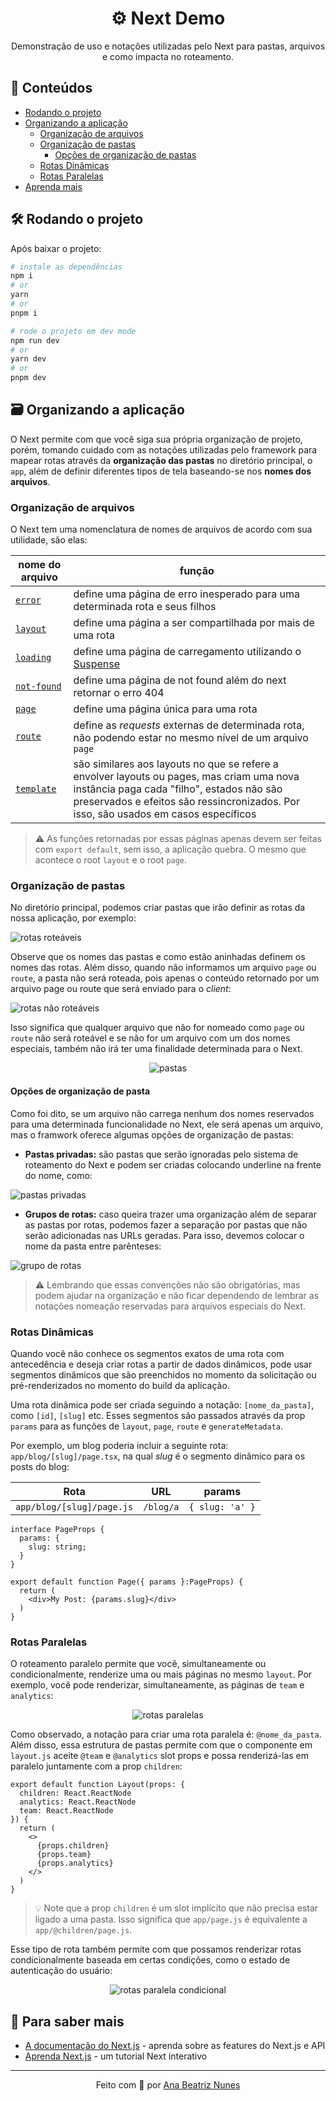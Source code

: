 <div align="center">
  <h1>⚙️ Next Demo</h1>
  <p>
    Demonstração de uso e notações utilizadas pelo Next para pastas,
    arquivos e como impacta no roteamento.
  </p>
</div>

## 📑 Conteúdos

- [Rodando o projeto](#hammer_and_wrench-rodando-o-projeto)
- [Organizando a aplicação](#card_file_box-organizando-a-aplicação)
  - [Organização de arquivos](#organização-de-arquivos)
  - [Organização de pastas](#organização-de-pastas)
    - [Opções de organização de pastas](#opções-de-organização-de-pasta)
  - [Rotas Dinâmicas](#rotas-dinamicas)
  - [Rotas Paralelas](#rotas-paralelas)
- [Aprenda mais](#seedling-para-saber-mais)

## :hammer_and_wrench: Rodando o projeto

Após baixar o projeto:

```bash
# instale as dependências
npm i
# or
yarn
# or
pnpm i

# rode o projeto em dev mode
npm run dev
# or
yarn dev
# or
pnpm dev
```

## :card_file_box: Organizando a aplicação

O Next permite com que você siga sua própria organização de projeto,
porém, tomando cuidado com as notações utilizadas pelo framework para
mapear rotas através da **organização das pastas** no diretório 
principal, o `app`, além de definir diferentes tipos de tela 
baseando-se nos **nomes dos arquivos**.

### Organização de arquivos

O Next tem uma nomenclatura de nomes de arquivos de acordo com sua
utilidade, são elas:

| nome do arquivo | função |
| --------------- | ------ |
| [`error`](https://nextjs.org/docs/app/api-reference/file-conventions/error) | define uma página de erro inesperado para uma determinada rota e seus filhos |
| [`layout`](https://nextjs.org/docs/app/api-reference/file-conventions/layout) | define uma página a ser compartilhada por mais de uma rota |
| [`loading`](https://nextjs.org/docs/app/api-reference/file-conventions/loading) | define uma página de carregamento utilizando o [Suspense](https://nextjs.org/docs/app/building-your-application/routing/loading-ui-and-streaming) |
| [`not-found`](https://nextjs.org/docs/app/api-reference/file-conventions/not-found) | define uma página de not found além do next retornar o erro 404 |
| [`page`](https://nextjs.org/docs/app/api-reference/file-conventions/page) | define uma página única para uma rota |
| [`route`](https://nextjs.org/docs/app/building-your-application/routing/route-handlers) | define as *requests* externas de determinada rota, não podendo estar no mesmo nível de um arquivo `page` |
| [`template`](https://nextjs.org/docs/app/building-your-application/routing/pages-and-layouts#templates) | são similares aos layouts no que se refere a envolver layouts ou pages, mas criam uma nova instância paga cada "filho", estados não são preservados e efeitos são ressincronizados. Por isso, são usados em casos específicos |

> ⚠️ As funções retornadas por essas páginas apenas devem ser feitas
> com `export default`, sem isso, a aplicação quebra. O mesmo que
> acontece o root `layout` e o root `page`.

### Organização de pastas

No diretório principal, podemos criar pastas que irão definir as rotas
da nossa aplicação, por exemplo:

<img src="./assets/routable-folders.png" alt="rotas roteáveis">

Observe que os nomes das pastas e como estão aninhadas definem os nomes 
das rotas. Além disso, quando não informamos um arquivo `page` ou 
`route`, a pasta não será roteada, pois apenas o conteúdo retornado por
um arquivo page ou route que será enviado para o *client*:

<img src="./assets/not-routable-folders.png" alt="rotas não roteáveis">

Isso significa que qualquer arquivo que não for nomeado como `page` ou 
`route` não será roteável e se não for um arquivo com um dos nomes
especiais, também não irá ter uma finalidade determinada para o Next. 

<div align="center">
  <img src="./assets/folders.png" alt="pastas">
</div>

#### Opções de organização de pasta

Como foi dito, se um arquivo não carrega nenhum dos nomes reservados
para uma determinada funcionalidade no Next, ele será apenas um arquivo,
mas o framwork oferece algumas opções de organização de pastas:

- **Pastas privadas:** são pastas que serão ignoradas pelo sistema de
roteamento do Next e podem ser criadas colocando underline na frente
do nome, como:

<img src="./assets/private-folders.png" alt="pastas privadas">

- **Grupos de rotas:** caso queira trazer uma organização além de
separar as pastas por rotas, podemos fazer a separação por pastas que
não serão adicionadas nas URLs geradas. Para isso, devemos colocar o 
nome da pasta entre parênteses:

<img src="./assets/route-groups.png" alt="grupo de rotas">

> ⚠️ Lembrando que essas convenções não são obrigatórias, mas podem
> ajudar na organização e não ficar dependendo de lembrar as notações
> nomeação reservadas para arquivos especiais do Next.

### Rotas Dinâmicas

Quando você não conhece os segmentos exatos de uma rota com antecedência 
e deseja criar rotas a partir de dados dinâmicos, pode usar segmentos 
dinâmicos que são preenchidos no momento da solicitação ou 
pré-renderizados no momento do build da aplicação.

Uma rota dinâmica pode ser criada seguindo a notação: `[nome_da_pasta]`,
como `[id]`, `[slug]` etc. Esses segmentos são passados através da prop
`params` para as funções de `layout`, `page`, `route` e 
`generateMetadata`.

Por exemplo, um blog poderia incluir a seguinte rota: 
`app/blog/[slug]/page.tsx`, na qual *slug* é o segmento dinâmico para
os posts do blog:

| Rota | URL | params |
| ---- | --- | -------- |
| `app/blog/[slug]/page.js` | `/blog/a` | `{ slug: 'a' }` |

```tsx
interface PageProps {
  params: {
    slug: string;
  }
}

export default function Page({ params }:PageProps) {
  return (
    <div>My Post: {params.slug}</div>
  )
}
```

### Rotas Paralelas

O roteamento paralelo permite que você, simultaneamente ou 
condicionalmente, renderize uma ou mais páginas no mesmo `layout`.
Por exemplo, você pode renderizar, simultaneamente, as páginas de 
`team` e `analytics`:

<div align="center">
  <img src="./assets/parallel-routing.png" alt="rotas paralelas">
</div>

Como observado, a notação para criar uma rota paralela é: 
`@nome_da_pasta`. Além disso, essa estrutura de pastas permite com que
o componente em `layout.js` aceite `@team` e `@analytics` slot props e
possa renderizá-las em paralelo juntamente com a prop `children`:

```tsx
export default function Layout(props: {
  children: React.ReactNode
  analytics: React.ReactNode
  team: React.ReactNode
}) {
  return (
    <>
      {props.children}
      {props.team}
      {props.analytics}
    </>
  )
}
```

> 💡 Note que a prop `children` é um slot implícito que não precisa estar 
> ligado a uma pasta. Isso significa que `app/page.js` é equivalente a
> `app/@children/page.js`.

Esse tipo de rota também permite com que possamos renderizar rotas 
condicionalmente baseada em certas condições, como o estado de 
autenticação do usuário:

<div align="center">
  <img src="./assets/conditional-parallel-route.png" alt="rotas paralela condicional">
</div>

## :seedling: Para saber mais

- [A documentação do Next.js](https://nextjs.org/docs) - aprenda sobre 
as features do Next.js e API
- [Aprenda Next.js](https://nextjs.org/learn) - um tutorial Next 
interativo

<hr>

<p align="center">
  Feito com 🤍 por
  <a href="https://www.linkedin.com/in/ana-beatriz-nunes/">
    Ana Beatriz Nunes
  </a>
</p>
